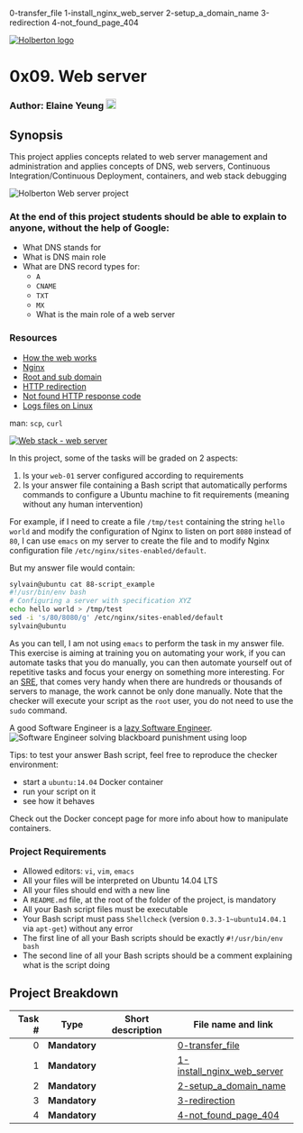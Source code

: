 0-transfer_file
1-install_nginx_web_server
2-setup_a_domain_name
3-redirection
4-not_found_page_404

[![Holberton logo](https://www.holbertonschool.com/assets/holberton-logo-1cc451260ca3cd297def53f2250a9794810667c7ca7b5fa5879a569a457bf16f.png)](https://www.holbertonschool.com/)
# 0x09. Web server

### Author: Elaine Yeung [<img src="https://user-images.githubusercontent.com/23224088/27935507-4e614b68-6260-11e7-8b20-d0352ef3ff53.png" height="18px"/>](https://twitter.com/egsy) 

## Synopsis
This project applies concepts related to web server management and administration and applies concepts of DNS, web servers, Continuous Integration/Continuous Deployment, containers, and web stack debugging

![Holberton Web server project](https://i.imgur.com/8Gu52Qv.png)

### At the end of this project students should be able to explain to anyone, **without the help of Google**:

*   What DNS stands for
*   What is DNS main role
*   What are DNS record types for:
    *   `A`
	*   `CNAME`
	*   `TXT`
	*   `MX`
	*   What is the main role of a web server
				
### Resources

*   [How the web works](https://developer.mozilla.org/en-US/docs/Learn/Getting_started_with_the_web/How_the_Web_works)
*   [Nginx](https://en.wikipedia.org/wiki/Nginx)
*   [Root and sub domain](https://support.landingi.com/article/147-the-root-domain-and-sub-domain-differences)
*   [HTTP redirection](https://moz.com/learn/seo/redirection)
*   [Not found HTTP response code](https://en.wikipedia.org/wiki/HTTP_404)
*   [Logs files on Linux](https://www.cyberciti.biz/faq/ubuntu-linux-gnome-system-log-viewer/)

man: `scp`, `curl`

[![Web stack - web server](https://s3.amazonaws.com/intranet-projects-files/holbertonschool-sysadmin_devops/266/Screenshot+2017-07-06+19.24.05.png)](https://www.youtube.com/watch?v=AZg4uJkEa-4&feature=youtu.be&hd=1)

In this project, some of the tasks will be graded on 2 aspects:

1.  Is your `web-01` server configured according to requirements
2.  Is your answer file containing a Bash script that automatically performs commands to configure a Ubuntu machine to fit requirements (meaning without any human intervention)

For example, if I need to create a file `/tmp/test` containing the string `hello world` and modify the configuration of Nginx to listen on port `8080` instead of `80`, I can use `emacs` on my server to create the file and to modify Nginx configuration file `/etc/nginx/sites-enabled/default`.

But my answer file would contain:

```sh
sylvain@ubuntu cat 88-script_example
#!/usr/bin/env bash
# Configuring a server with specification XYZ
echo hello world > /tmp/test
sed -i 's/80/8080/g' /etc/nginx/sites-enabled/default
sylvain@ubuntu

```

As you can tell, I am not using `emacs` to perform the task in my answer file. This exercise is aiming at training you on automating your work, if you can automate tasks that you do manually, you can then automate yourself out of repetitive tasks and focus your energy on something more interesting. For an [SRE](https://www.atlassian.com/it-unplugged/devops/site-reliability-engineering-sre), that comes very handy when there are hundreds or thousands of servers to manage, the work cannot be only done manually. Note that the checker will execute your script as the `root` user, you do not need to use the `sudo` command.

A good Software Engineer is a [lazy Software Engineer](https://www.techwell.com/techwell-insights/2013/12/why-best-programmers-are-lazy-and-act-dumb). ![Software Engineer solving blackboard punishment using loop](https://i.imgur.com/82VsYEC.jpg)

Tips: to test your answer Bash script, feel free to reproduce the checker environment:

*   start a `ubuntu:14.04` Docker container
*   run your script on it
*   see how it behaves

Check out the Docker concept page for more info about how to manipulate containers.



### Project Requirements
- Allowed editors: `vi`, `vim`, `emacs`
- All your files will be interpreted on Ubuntu 14.04 LTS
- All your files should end with a new line
- A `README.md` file, at the root of the folder of the project, is mandatory
- All your Bash script files must be executable
- Your Bash script must pass `Shellcheck` (version `0.3.3-1~ubuntu14.04.1` via `apt-get`) without any error
- The first line of all your Bash scripts should be exactly `#!/usr/bin/env bash`
- The second line of all your Bash scripts should be a comment explaining what is the script doing

## Project Breakdown
Task # | Type | Short description | File name and link |
---: | --- | --- | --- |
0 | **Mandatory** | | [0-transfer_file](./0-transfer_file)
1 | **Mandatory** | | [1-install_nginx_web_server](./1-install_nginx_web_server)
2 | **Mandatory** | | [2-setup_a_domain_name](./2-setup_a_domain_name)
3 | **Mandatory** | | [3-redirection](./3-redirection)
4 | **Mandatory** | | [4-not_found_page_404](./4-not_found_page_404)
